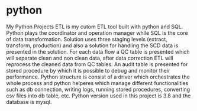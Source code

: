 # python
My Python Projects
ETL is my cutom ETL tool built with python and SQL. Python plays the coordinator and operation manager while SQL is the core of data transformation. Solution uses three staging levels (extract, transform, production) and also a solution for handling the SCD data is presented in the solution. For each data flow a QC table is presented which will separate clean and non clean data, after data correction ETL will reprocess the cleaned data from QC tables. An audit table is presented for stored procedure by which it is possible to debug and monitor their performance. Python structure is consist of a driver which orchestrates the whole process and python helperes which manage different functionalities such as db connection, writing logs, running stored procedures, converting csv files into db table, etc.
Python version used in this project is 3.8 and the database is mysql.
